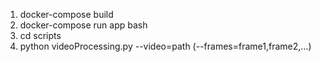 1. docker-compose build
2. docker-compose run app bash
3. cd scripts
4. python videoProcessing.py --video=path (--frames=frame1,frame2,...)
